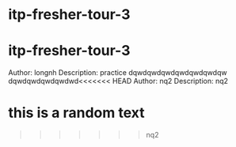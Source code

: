 # itp-fresher-tour-3
# itp-fresher-tour-3

Author: longnh
Description: practice
dqwdqwdqwdqwdqwdqwdqw
dqwdqwdqwdqwdwd<<<<<<< HEAD
Author: nq2
Description: nq2

















this is a random text
=======


>>>>>>> nq2
